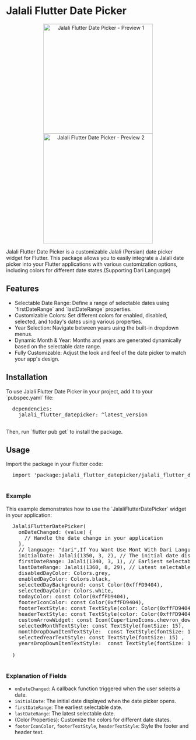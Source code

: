 <!DOCTYPE html>
<html lang="en">
<head>
  <meta charset="UTF-8">
  <meta name="viewport" content="width=device-width, initial-scale=1.0">
</head>
<body>
  <h1>Jalali Flutter Date Picker</h1>

  <p align="center">
    <img src="https://imgurl.ir/uploads/l001167_1.jpg" width="300" alt="Jalali Flutter Date Picker - Preview 1" />
    <img src="https://imgurl.ir/uploads/t60130_2.jpg" width="300" alt="Jalali Flutter Date Picker - Preview 2" />
  </p>

  <p>Jalali Flutter Date Picker is a customizable Jalali (Persian) date picker widget for Flutter. This package allows you to easily integrate a Jalali date picker into your Flutter applications with various customization options, including colors for different date states.(Supporting Dari Language)</p>

<h2>Features</h2>

  <ul>
    <li>Selectable Date Range: Define a range of selectable dates using `firstDateRange` and `lastDateRange` properties.</li>
    <li>Customizable Colors: Set different colors for enabled, disabled, selected, and today's dates using various properties.</li>
    <li>Year Selection: Navigate between years using the built-in dropdown menus.</li>
    <li>Dynamic Month & Year: Months and years are generated dynamically based on the selectable date range.</li>
    <li>Fully Customizable: Adjust the look and feel of the date picker to match your app's design.</li>
  </ul>

<h2>Installation</h2>

  <p>To use Jalali Flutter Date Picker in your project, add it to your `pubspec.yaml` file:</p>

  <pre>
  dependencies:
    jalali_flutter_datepicker: ^latest_version
  </pre>

  <p>Then, run `flutter pub get` to install the package.</p>

<h2>Usage</h2>

  <p>Import the package in your Flutter code:</p>

  <pre>
  import 'package:jalali_flutter_datepicker/jalali_flutter_datepicker.dart';
  </pre>

<h3>Example</h3>

  <p>This example demonstrates how to use the `JalaliFlutterDatePicker` widget in your application:</p>

  <pre>
  JalaliFlutterDatePicker(
    onDateChanged: (value) {
      // Handle the date change in your application
    },
    // language: "dari",If You Want Use Mont With Dari Language As Default is persian
    initialDate: Jalali(1350, 3, 2), // The initial date displayed
    firstDateRange: Jalali(1340, 3, 1), // Earliest selectable date
    lastDateRange: Jalali(1360, 8, 29), // Latest selectable date
    disabledDayColor: Colors.grey,
    enabledDayColor: Colors.black,
    selectedDayBackground: const Color(0xffFD9404),
    selectedDayColor: Colors.white,
    todayColor: const Color(0xffFD9404),
    footerIconColor: const Color(0xffFD9404),
    footerTextStyle: const TextStyle(color: Color(0xffFD9404), fontSize: 12),
    headerTextStyle: const TextStyle(color: Color(0xffFD9404)),
    customArrowWidget: const Icon(CupertinoIcons.chevron_down),
    selectedMonthTextStyle: const TextStyle(fontSize: 15),
    monthDropDownItemTextStyle:  const TextStyle(fontSize: 14),
    selectedYearTextStyle: const TextStyle(fontSize: 15) ,
    yearsDropDownItemTextStyle:  const TextStyle(fontSize: 14),

  )
  </pre>

<h3>Explanation of Fields</h3>

  <ul>
    <li><code>onDateChanged</code>: A callback function triggered when the user selects a date.</li>
    <li><code>initialDate</code>: The initial date displayed when the date picker opens.</li>
    <li><code>firstDateRange</code>: The earliest selectable date.</li>
    <li><code>lastDateRange</code>: The latest selectable date.</li>
    <li>(Color Properties): Customize the colors for different date states.</li>
    <li><code>footerIconColor</code>, <code>footerTextStyle</code>, <code>headerTextStyle</code>: Style the footer and header text.</li>
  </ul>
</body>
</html>
